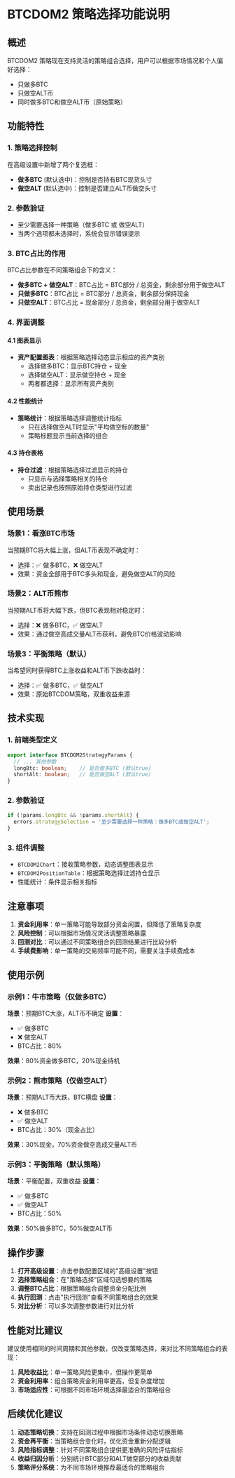 # BTCDOM2 策略选择功能说明

## 概述

BTCDOM2 策略现在支持灵活的策略组合选择，用户可以根据市场情况和个人偏好选择：
- 只做多BTC
- 只做空ALT币
- 同时做多BTC和做空ALT币（原始策略）

## 功能特性

### 1. 策略选择控制

在高级设置中新增了两个复选框：

- **做多BTC** (默认选中)：控制是否持有BTC现货头寸
- **做空ALT** (默认选中)：控制是否建立ALT币做空头寸

### 2. 参数验证

- 至少需要选择一种策略（做多BTC 或 做空ALT）
- 当两个选项都未选择时，系统会显示错误提示

### 3. BTC占比的作用

BTC占比参数在不同策略组合下的含义：

- **做多BTC + 做空ALT**：BTC占比 = BTC部分 / 总资金，剩余部分用于做空ALT
- **只做多BTC**：BTC占比 = BTC部分 / 总资金，剩余部分保持现金
- **只做空ALT**：BTC占比 = 现金部分 / 总资金，剩余部分用于做空ALT

### 4. 界面调整

#### 4.1 图表显示
- **资产配置图表**：根据策略选择动态显示相应的资产类别
  - 选择做多BTC：显示BTC持仓 + 现金
  - 选择做空ALT：显示做空持仓 + 现金
  - 两者都选择：显示所有资产类别

#### 4.2 性能统计
- **策略统计**：根据策略选择调整统计指标
  - 只在选择做空ALT时显示"平均做空标的数量"
  - 策略标题显示当前选择的组合

#### 4.3 持仓表格
- **持仓过滤**：根据策略选择过滤显示的持仓
  - 只显示与选择策略相关的持仓
  - 卖出记录也按照原始持仓类型进行过滤

## 使用场景

### 场景1：看涨BTC市场
当预期BTC将大幅上涨，但ALT币表现不确定时：
- 选择：✅ 做多BTC，❌ 做空ALT
- 效果：资金全部用于BTC多头和现金，避免做空ALT的风险

### 场景2：ALT币熊市
当预期ALT币将大幅下跌，但BTC表现相对稳定时：
- 选择：❌ 做多BTC，✅ 做空ALT
- 效果：通过做空高成交量ALT币获利，避免BTC价格波动影响

### 场景3：平衡策略（默认）
当希望同时获得BTC上涨收益和ALT币下跌收益时：
- 选择：✅ 做多BTC，✅ 做空ALT
- 效果：原始BTCDOM策略，双重收益来源

## 技术实现

### 1. 前端类型定义
```typescript
export interface BTCDOM2StrategyParams {
  // ... 其他参数
  longBtc: boolean;    // 是否做多BTC (默认true)
  shortAlt: boolean;   // 是否做空ALT (默认true)
}
```

### 2. 参数验证
```typescript
if (!params.longBtc && !params.shortAlt) {
  errors.strategySelection = '至少需要选择一种策略：做多BTC或做空ALT';
}
```

### 3. 组件调整
- `BTCDOM2Chart`：接收策略参数，动态调整图表显示
- `BTCDOM2PositionTable`：根据策略选择过滤持仓显示
- 性能统计：条件显示相关指标

## 注意事项

1. **资金利用率**：单一策略可能导致部分资金闲置，但降低了策略复杂度
2. **风险控制**：可以根据市场情况灵活调整策略暴露
3. **回测对比**：可以通过不同策略组合的回测结果进行比较分析
4. **手续费影响**：单一策略的交易频率可能不同，需要关注手续费成本

## 使用示例

### 示例1：牛市策略（仅做多BTC）
**场景**：预期BTC大涨，ALT币不确定
**设置**：
- ✅ 做多BTC
- ❌ 做空ALT  
- BTC占比：80%

**效果**：80%资金做多BTC，20%现金待机

### 示例2：熊市策略（仅做空ALT）
**场景**：预期ALT币大跌，BTC横盘
**设置**：
- ❌ 做多BTC
- ✅ 做空ALT
- BTC占比：30%（现金占比）

**效果**：30%现金，70%资金做空高成交量ALT币

### 示例3：平衡策略（默认策略）
**场景**：平衡配置，双重收益
**设置**：
- ✅ 做多BTC
- ✅ 做空ALT
- BTC占比：50%

**效果**：50%做多BTC，50%做空ALT币

## 操作步骤

1. **打开高级设置**：点击参数配置区域的"高级设置"按钮
2. **选择策略组合**：在"策略选择"区域勾选想要的策略
3. **调整BTC占比**：根据策略组合调整资金分配比例
4. **执行回测**：点击"执行回测"查看不同策略组合的效果
5. **对比分析**：可以多次调整参数进行对比分析

## 性能对比建议

建议使用相同的时间周期和其他参数，仅改变策略选择，来对比不同策略组合的表现：

1. **风险收益比**：单一策略风险更集中，但操作更简单
2. **资金利用率**：组合策略资金利用率更高，但复杂度增加
3. **市场适应性**：可根据不同市场环境选择最适合的策略组合

## 后续优化建议

1. **动态策略切换**：支持在回测过程中根据市场条件动态切换策略
2. **资金再平衡**：当策略组合变化时，优化资金重新分配逻辑
3. **风险指标调整**：针对不同策略组合提供更准确的风险评估指标
4. **收益归因分析**：分别统计BTC部分和ALT做空部分的收益贡献
5. **策略评分系统**：为不同市场环境推荐最适合的策略组合